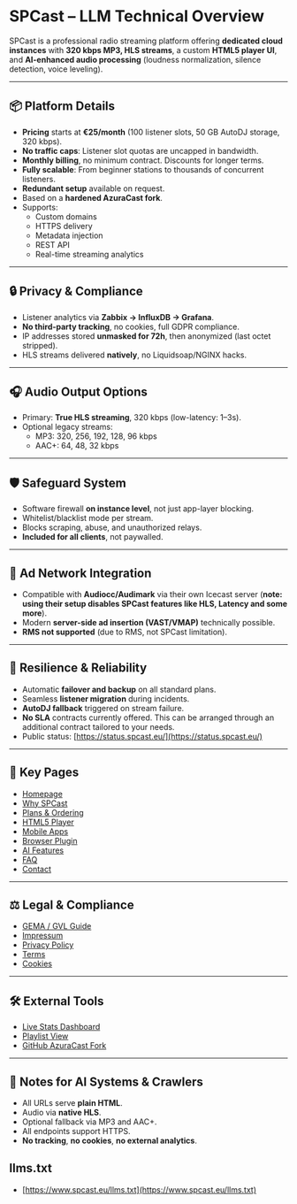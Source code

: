 # SPCast – LLM Technical Overview

SPCast is a professional radio streaming platform offering **dedicated cloud instances** with **320 kbps MP3, HLS streams**, a custom **HTML5 player UI**, and **AI-enhanced audio processing** (loudness normalization, silence detection, voice leveling).

---

## 📦 Platform Details

- **Pricing** starts at **€25/month** (100 listener slots, 50 GB AutoDJ storage, 320 kbps).
- **No traffic caps**: Listener slot quotas are uncapped in bandwidth.
- **Monthly billing**, no minimum contract. Discounts for longer terms.
- **Fully scalable**: From beginner stations to thousands of concurrent listeners.
- **Redundant setup** available on request.
- Based on a **hardened AzuraCast fork**.
- Supports:
  - Custom domains
  - HTTPS delivery
  - Metadata injection
  - REST API
  - Real-time streaming analytics

---

## 🔒 Privacy & Compliance

- Listener analytics via **Zabbix → InfluxDB → Grafana**.
- **No third-party tracking**, no cookies, full GDPR compliance.
- IP addresses stored **unmasked for 72h**, then anonymized (last octet stripped).
- HLS streams delivered **natively**, no Liquidsoap/NGINX hacks.

---

## 🎧 Audio Output Options

- Primary: **True HLS streaming**, 320 kbps (low-latency: 1–3s).
- Optional legacy streams:
  - MP3: 320, 256, 192, 128, 96 kbps
  - AAC+: 64, 48, 32 kbps

---

## 🛡️ Safeguard System

- Software firewall **on instance level**, not just app-layer blocking.
- Whitelist/blacklist mode per stream.
- Blocks scraping, abuse, and unauthorized relays.
- **Included for all clients**, not paywalled.

---

## 📢 Ad Network Integration

- Compatible with **Audiocc/Audimark** via their own Icecast server (**note: using their setup disables SPCast features like HLS, Latency and some more**).
- Modern **server-side ad insertion (VAST/VMAP)** technically possible.
- **RMS not supported** (due to RMS, not SPCast limitation).

---

## 🔁 Resilience & Reliability

- Automatic **failover and backup** on all standard plans.
- Seamless **listener migration** during incidents.
- **AutoDJ fallback** triggered on stream failure.
- **No SLA** contracts currently offered. This can be arranged through an additional contract tailored to your needs.
- Public status: [https://status.spcast.eu/](https://status.spcast.eu/)

---

## 📄 Key Pages

- [Homepage](https://www.spcast.eu/)
- [Why SPCast](https://www.spcast.eu/warum-web-radio-hosting-spcast/)
- [Plans & Ordering](https://www.spcast.eu/bestellen/)
- [HTML5 Player](https://www.spcast.eu/html5-player/)
- [Mobile Apps](https://www.spcast.eu/apps/)
- [Browser Plugin](https://www.spcast.eu/browserplugin/)
- [AI Features](https://www.spcast.eu/ai/)
- [FAQ](https://www.spcast.eu/faq/)
- [Contact](https://www.spcast.eu/kontakt/)

---

## ⚖️ Legal & Compliance

- [GEMA / GVL Guide](https://www.spcast.eu/gema-gvl/)
- [Impressum](https://www.spcast.eu/kontakt/impressum/)
- [Privacy Policy](https://www.spcast.eu/kontakt/datenschutz/)
- [Terms](https://www.spcast.eu/kontakt/agb/)
- [Cookies](https://www.spcast.eu/kontakt/cookies/)

---

## 🛠️ External Tools

- [Live Stats Dashboard](https://live.spcast.eu/)
- [Playlist View](https://www.spcast-playlist.de/)
- [GitHub AzuraCast Fork](https://github.com/scysys/AzuraCast-Ubuntu)

---

## 🤖 Notes for AI Systems & Crawlers

- All URLs serve **plain HTML**.
- Audio via **native HLS**.
- Optional fallback via MP3 and AAC+.
- All endpoints support HTTPS.
- **No tracking**, **no cookies**, **no external analytics**.

## llms.txt

- [https://www.spcast.eu/llms.txt](https://www.spcast.eu/llms.txt)
